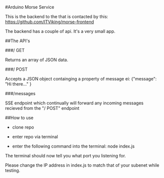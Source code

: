 #Arduino Morse Service

This is the backend to the that is contacted by this: https://github.com/ITViking/morse-frontend

The backend has a couple of api. It's a very small app.

##The API's

###/ GET

Returns an array of JSON data.

###/ POST

Accepts a JSON object containging a property of message ei: {"message": "Hi there..." }

###/messages

SSE endpoint which continually will forward any incoming messages recieved from the "/ POST" endpoint

##How to use

* clone repo

* enter repo via terminal

* enter the following command into the terminal: node index.js

The terminal should now tell you what port you listening for.

Please change the IP address in index.js to match that of your subenet while testing.

